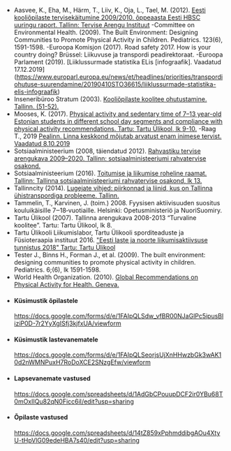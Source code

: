 - Aasvee, K., Eha, M., Härm, T., Liiv, K., Oja, L., Tael, M. (2012). [Eesti kooliõpilaste tervisekäitumine 2009/2010. õppeaasta Eesti HBSC uuringu raport. Tallinn: Tervise Arengu Instituut](https://intra.tai.ee//images/prints/documents/135591995867_Eesti_kooliopilaste_tervisekaitumine.pdf)
-Committee on Environmental Health. (2009). The Built Environment: Designing Communities to Promote Physical Activity in Children. Pediatrics. 123(6), 1591-1598.
-Euroopa Komisjon (2017). Road safety 2017. How is your country doing? Brüssel: Liikuvuse ja transpordi peadirektoraat.
-Euroopa Parlament (2019). [Liiklussurmade statistika ELis [infograafik]. Vaadatud 17.12.2019] (https://www.europarl.europa.eu/news/et/headlines/priorities/transpordiohutuse-suurendamine/20190410STO36615/liiklussurmade-statistika-elis-infograafik) 
- Inseneribüroo Stratum (2003). [Kooliõpilaste koolitee ohutustamine. Tallinn.  (51-52).](http://rahvatervis.ut.ee/bitstream/1/1232/1/Stratum2003_3.pdf)
- Mooses, K. (2017). [Physical activity and sedentary time of 7–13 year-old Estonian students in different school day segments and compliance with physical activity recommendations. Tartu: Tartu Ülikool, lk 9-10.](https://dspace.ut.ee/bitstream/handle/10062/56798/mooses_kerli.pdf)
-Raag T., 2019 [Pealinn. Linna keskkond mõjutab arvatust enam inimese tervist. Vaadatud 8.10.2019 ](http://www.pealinn.ee/tagid/koik/linna-keskkond-mojutab-arvatust-enam-inimese-tervist-n242884)
- Sotsiaalministeerium (2008, täiendatud 2012). [Rahvastiku tervise arengukava 2009–2020. Tallinn: sotsiaalministeeriumi rahvatervise osakond.](https://www.sm.ee/sites/default/files/content-editors/eesmargid_ja_tegevused/Tervis/2012_rta_pohitekst_ok_5.pdf)
- Sotsiaalministeerium (2016). [Toitumise ja liikumise roheline raamat. Tallinn: Tallinna sotsiaalministeeriumi rahvatervise osakond, lk 13.](https://www.sm.ee/sites/default/files/content-editors/Tervishoid/tervise_roheline_raamat/toitumise_ja_liikumise_roheline_raamat_15.11versioon.pdf)
- Tallinncity (2014). [Lugejate vihjed: piirkonnad ja liinid, kus on Tallinna ühistranspordiga probleeme. Tallinn.](https://www.postimees.ee/2886201/lugejate-vihjed-piirkonnad-ja-liinid-kus-on-tallinna-uhistranspordiga-probleeme)
- Tammelin, T., Karvinen, J. (toim.) 2008. Fyysisen aktiivisuuden suositus kouluikäisille 7‒18‐vuotiaille. Helsinki: Opetusministeriö ja NuoriSuomiry.
- Tartu Ülikool (2007). Tallinna arengukava 2008-2013 “Turvaline koolitee”. Tartu: Tartu Ülikool, lk 8.
- Tartu Ülikooli Liikumislabor, Tartu Ülikooli sporditeaduste ja Füsioteraapia instituut 2016. ["Eesti laste ja noorte liikumisaktiivsuse tunnistus 2018" Tartu: Tartu Ülikool](https://www.liikumakutsuvkool.ee/wp-content/uploads/2018/10/LAT2018.pdf)
- Tester J., Binns H., Forman J., et al. (2009). The built environment: designing communities to promote physical activity in children. Pediatrics. 6;(6), lk 1591-1598.
- World Health Organization. (2010). [Global Recommendations on Physical Activity for Health. Geneva.](https://www.who.int/dietphysicalactivity/global-PA-recs-2010.pdf)

<ul class="list-group mt-5">

  <li class="list-group-item">
    <h4>Küsimustik õpilastele</h4>
    <a href="https://docs.google.com/forms/d/e/1FAIpQLSdw_vfBR00NJaGlPc5ipusBliziP0D-7r2YyXgISfj3kjfxUA/viewform">https://docs.google.com/forms/d/e/1FAIpQLSdw_vfBR00NJaGlPc5ipusBliziP0D-7r2YyXgISfj3kjfxUA/viewform</a>
  </li>

  <li class="list-group-item">
    <h4>Küsimustik lastevanematele</h4>
    <a href="https://docs.google.com/forms/d/e/1FAIpQLSeorjsUjXnHHwzbGk3wAK10d2nWMNPuxH7RoDoXCE2SNzgEfw/viewform">https://docs.google.com/forms/d/e/1FAIpQLSeorjsUjXnHHwzbGk3wAK10d2nWMNPuxH7RoDoXCE2SNzgEfw/viewform</a>
  </li>

  <li class="list-group-item">
    <h4>Lapsevanemate vastused</h4>
    <a href="https://docs.google.com/spreadsheets/d/1AdGbCPouupDCF2ir0YBu68T0mOxIIQu82qN0Ficc6iI/edit?usp=sharing">https://docs.google.com/spreadsheets/d/1AdGbCPouupDCF2ir0YBu68T0mOxIIQu82qN0Ficc6iI/edit?usp=sharing</a>
  </li>

  <li class="list-group-item">
    <h4>Õpilaste vastused</h4>
    <a href="https://docs.google.com/spreadsheets/d/14tZ859xPphmddibgAOu4XtyU-tHpVlG09edeHBA7s40/edit?usp=sharing">https://docs.google.com/spreadsheets/d/14tZ859xPphmddibgAOu4XtyU-tHpVlG09edeHBA7s40/edit?usp=sharing</a>
  </li>

</ul>
